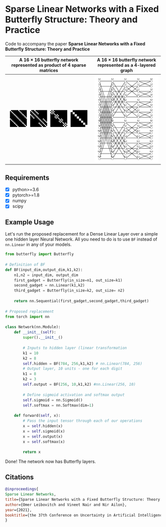 # Sparse Linear Networks with a Fixed Butterfly Structure: Theory and Practice

Code to accompany the paper **Sparse Linear Networks with a Fixed Butterfly Structure: Theory and Practice**


A 16 × 16 butterfly network represented as product of 4 sparse matrices            |  A 16 × 16 butterfly network represented as a 4-layered graph
:-------------------------:|:-------------------------:
![](./Images/mats.png)  |  ![](./Images/BF.png)

## Requirements

- [x] python>=3.6
- [x] pytorch>=1.8
- [x] numpy
- [x] scipy

## Example Usage

Let's run the proposed replacement for a Dense Linear Layer over a simple one hidden layer Neural Network. All you need to do is to use `BF` instead of `nn.Linear` in any of your models.

```python
from butterfly import Butterfly

# Definition of BF
def BF(input_dim,output_dim,k1,k2):
    n1,n2 = input_dim, output_dim
    first_gadget = Butterfly(in_size=n1, out_size=k1)
    second_gadget = nn.Linear(k1,k2)
    third_gadget = Butterfly(in_size=k2, out_size= n2)
    
    return nn.Sequential(first_gadget,second_gadget,third_gadget)

# Proposed replacement
from torch import nn

class Network(nn.Module):
    def __init__(self):
        super().__init__()
        
        # Inputs to hidden layer (linear transformation
        k1 = 10
        k2 = 8
        self.hidden = BF(784, 256,k1,k2) # nn.Linear(784, 256)
        # Output layer, 10 units - one for each digit
        k1 = 8
        k2 = 3
        self.output = BF(256, 10,k1,k2) #nn.Linear(256, 10)
        
        # Define sigmoid activation and softmax output 
        self.sigmoid = nn.Sigmoid()
        self.softmax = nn.Softmax(dim=1)
        
    def forward(self, x):
        # Pass the input tensor through each of our operations
        x = self.hidden(x)
        x = self.sigmoid(x)
        x = self.output(x)
        x = self.softmax(x)
        
        return x
```
Done! The network now has Butterfly layers.

## Citations

```BibTeX
@inproceedings{
Sparse Linear Networks,
title={Sparse Linear Networks with a Fixed Butterfly Structure: Theory and Practice},
author={Omer Leibovitch and Vineet Nair and Nir Ailon},
year={2021},
booktitle={the 37th Conference on Uncertainty in Artificial Intelligence (UAI 2021)}
}
```
